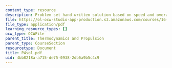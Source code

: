 ```yaml
---
content_type: resource
description: Problem set hand written solution based on speed and overall efficiency.
file: https://ol-ocw-studio-app-production.s3.amazonaws.com/courses/16-01-unified-engineering-i-ii-iii-iv-fall-2005-spring-2006/4bb8218aa715de7509382db6a9b5c4c9_P4sol.pdf
file_type: application/pdf
learning_resource_types: []
ocw_type: OCWFile
parent_title: Thermodynamics and Propulsion
parent_type: CourseSection
resourcetype: Document
title: P4sol.pdf
uid: 4bb8218a-a715-de75-0938-2db6a9b5c4c9
---
```

